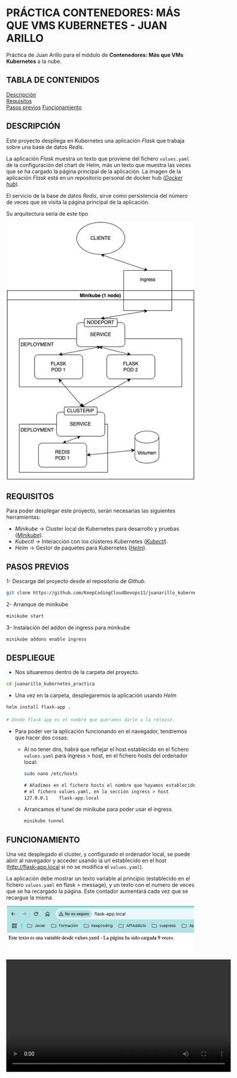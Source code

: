 # PRÁCTICA CONTENEDORES: MÁS QUE VMS KUBERNETES - JUAN ARILLO

Práctica de Juan Arillo para el módulo de **Contenedores: Más que VMs Kubernetes** a la nube.

## TABLA DE CONTENIDOS

[Descripción](#descripción)  
[Requisitos](#requisitos)  
[Pasos previos](#pasos-previos)
[Funcionamiento](#funcionamiento)

## DESCRIPCIÓN

Este proyecto despliega en Kubernetes una aplicación *Flask* que trabaja sobre una base de datos *Redis*.  

La aplicación *Flask* muestra un texto que proviene del fichero `values.yaml` de la configuración del chart de Helm, más un texto que muestra las veces que se ha cargado la página principal de la aplicación. La imagen de la aplicación *Flask* está en un repositorio personal de docker hub ([*Docker hub*](https://hub.docker.com/repository/docker/juanarillo/docker_practica/general)).

El servicio de la base de datos *Redis*, sirve como persistencia del número de veces que se visita la página principal
de la aplicación.

Su arquitectura sería de este tipo  

<p align="center">
    <img src="images/arquitectura.png" alt="architecture" width="500"/>
</p>

## REQUISITOS

Para poder desplegar este proyecto, serán necesarias las siguientes herramientas:

- *Minikube* -> Cluster local de Kubernetes para desarrollo y pruebas ([*Minikube*](https://minikube.sigs.k8s.io/docs/start/?arch=%2Fmacos%2Farm64%2Fstable%2Fbinary+download)).
- *Kubectl* -> Interacción con los clústeres Kubernetes ([*Kubectl*](https://kubernetes.io/docs/tasks/tools/)).
- *Helm* -> Gestor de paquetes para Kubernetes ([*Helm*](https://helm.sh/docs/intro/install/)).

## PASOS PREVIOS

1- Descarga del proyecto desde el repositorio de *Github*.

```bash
git clone https://github.com/KeepCodingCloudDevops11/juanarillo_kubernetes_practica.git
```

2- Arranque de minikube

```bash
minikube start
```

3- Instalación del addon de ingress para minikube

```bash
minikube addons enable ingress
```

## DESPLIEGUE

- Nos situaremos dentro de la carpeta del proyecto.

```bash
cd juanarillo_kubernetes_practica
```

- Una vez en la carpeta, desplegaremos la aplicación usando *Helm*

```bash
helm install flask-app .

# Donde flask-app es el nombre que queramos darle a la release.
```

- Para poder ver la aplicación funcionando en el navegador, tendremos que hacer dos cosas:   

  - Al no tener dns, habrá que reflejar el host establecido en el fichero `values.yaml` para ingress > host, en el fichero hosts del ordenador local:

    ```bash
    sudo nano /etc/hosts
    ```

    ```txt
    # Añadimos en el fichero hosts el nombre que hayamos establecido en
    # el fichero values.yaml, en la sección ingress > host
    127.0.0.1    flask-app.local
    ```

  - Arrancamos el tunel de minikube para poder usar el ingress.  

    ```bash
    minikube tunnel
    ```

## FUNCIONAMIENTO

Una vez desplegado el cluster, y configurado el ordenador local, se puede abrir al navegador y acceder usando la url establecido en el host (http://flask-app.local si no se modifica el `values.yaml`).  

La aplicación debe mostrar un texto variable al principio (establecido en el fichero `values.yaml` en flask > message), y un texto con el numero de veces que se ha recargado la página. Este contador aumentará cada vez que se recargue la misma.

<p align="center">
    <img src="images/app.png" alt="architecture" width="500"/>
</p>

<p align="center">
    <video width="600" controls align="center">
    <source src="/images/demo.mov" type="video/quicktime">
    Your browser does not support the video tag.
    </video>
</p>